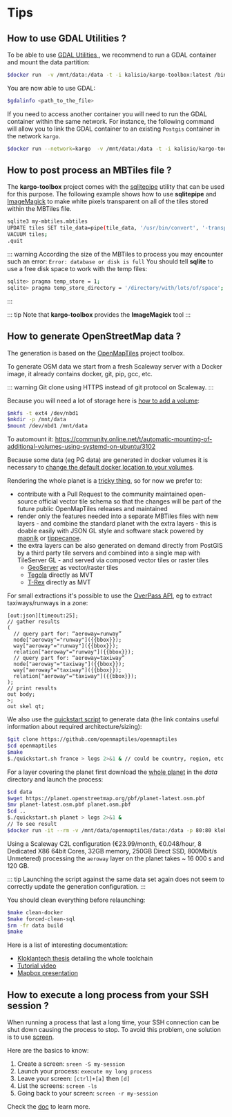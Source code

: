 # Tips

## How to use GDAL Utilities ?

To be able to use [GDAL Utilities ](http://www.gdal.org/gdal_utilities.html), we recommend to run a GDAL container and mount the data partition:

```bash
$docker run  -v /mnt/data:/data -t -i kalisio/kargo-toolbox:latest /bin/bash
```

You are now able to use GDAL:

```bash
$gdalinfo <path_to_the_file>
```

If you need to access another container you will need to run the GDAL container within the same network. For instance, the following command will allow you to link the GDAL container to an existing `Postgis` container in the network `kargo`.

```bash
$docker run --network=kargo  -v /mnt/data:/data -t -i kalisio/kargo-toolbox:latest /bin/bash
```

## How to post process an MBTiles file ?

The **kargo-toolbox** project comes with the [sqlitepipe](https://github.com/icetan/sqlitepipe) utility that can be used for this purpose. The following example shows how to use **sqlitepipe** and [ImageMagick](https://www.imagemagick.org/) to make white pixels transparent on all of the tiles stored within the MBTiles file.

```bash
sqlite3 my-mbtiles.mbtiles
UPDATE tiles SET tile_data=pipe(tile_data, '/usr/bin/convert', '-transparent', 'white', 'png:-', 'png:-');
VACUUM tiles;
.quit
```

::: warning
According the size of the MBTiles to process you may encounter such an error: `Error: database or disk is full` 
You should tell **sqlite** to use a free disk space to work with the temp files:
```bash
sqlite> pragma temp_store = 1;
sqlite> pragma temp_store_directory = '/directory/with/lots/of/space';
```
:::

::: tip
Note that **kargo-toolbox** provides the **ImageMagick** tool
:::



## How to generate OpenStreetMap data ?

The generation is based on the [OpenMapTiles](https://github.com/openmaptiles/openmaptiles) project toolbox.

To generate OSM data we start from a fresh Scaleway server with a Docker image, it already contains docker, git, pip, gcc, etc.

::: warning
Git clone using HTTPS instead of git protocol on Scaleway.
::: 

Because you will need a lot of storage here is [how to add a volume](https://www.scaleway.com/docs/attach-and-detach-a-volume-to-an-existing-server/):

``` bash
$mkfs -t ext4 /dev/nbd1
$mkdir -p /mnt/data
$mount /dev/nbd1 /mnt/data
```

To automount it: https://community.online.net/t/automatic-mounting-of-additional-volumes-using-systemd-on-ubuntu/3102

Because some data (eg PG data) are generated in docker volumes it is necessary to [change the default docker location to your volumes](https://forums.docker.com/t/how-do-i-change-the-docker-image-installation-directory/1169).

Rendering the whole planet is a [tricky thing](https://github.com/openmaptiles/openmaptiles/issues/242), so for now we prefer to:
* contribute with a Pull Request to the community maintained open-source official vector tile schema so that the changes will be part of the future public OpenMapTiles releases and maintained
* render only the features needed into a separate MBTiles files with new layers - and combine the standard planet with the extra layers - this is doable easily with JSON GL style and software stack powered by [mapnik](https://mapnik.org/) or [tippecanoe](https://github.com/mapbox/tippecanoe).
* the extra layers can be also generated on demand directly from PostGIS by a third party tile servers and combined into a single map with TileServer GL - and served via composed vector tiles or raster tiles
  * [GeoServer](http://geoserver.org/) as vector/raster tiles
  * [Tegola](https://github.com/terranodo/tegola) directly as MVT
  * [T-Rex](https://github.com/t-rex-tileserver/t-rex) directly as MVT

For small extractions it's possible to use the [OverPass API](http://overpass-turbo.eu/), eg to extract taxiways/runways in a zone:

```
[out:json][timeout:25];
// gather results
(
  // query part for: “aeroway=runway”
  node["aeroway"="runway"]({{bbox}});
  way["aeroway"="runway"]({{bbox}});
  relation["aeroway"="runway"]({{bbox}});
  // query part for: “aeroway=taxiway”
  node["aeroway"="taxiway"]({{bbox}});
  way["aeroway"="taxiway"]({{bbox}});
  relation["aeroway"="taxiway"]({{bbox}});
);
// print results
out body;
>;
out skel qt;
```

We also use the [quickstart script](https://github.com/openmaptiles/openmaptiles/blob/master/QUICKSTART.md) to generate data (the link contains useful information about required architecture/sizing):

```bash
$git clone https://github.com/openmaptiles/openmaptiles
$cd openmaptiles
$make
$./quickstart.sh france > logs 2>&1 & // could be country, region, etc. but not planet
```

For a layer covering the planet first download the [whole planet](https://planet.openstreetmap.org/pbf/) in the *data* directory and launch the process:

```bash
$cd data
$wget https://planet.openstreetmap.org/pbf/planet-latest.osm.pbf
$mv planet-latest.osm.pbf planet.osm.pbf
$cd ..
$./quickstart.sh planet > logs 2>&1 &
// To see result
$docker run -it --rm -v /mnt/data/openmaptiles/data:/data -p 80:80 klokantech/tileserver-gl
```

Using a Scaleway C2L configuration (€23.99/month, €0.048/hour, 8 Dedicated X86 64bit Cores, 32GB memory, 250GB Direct SSD, 800Mbit/s Unmetered) processing the `aeroway` layer on the planet takes ~ 16 000 s and 120 GB.

::: tip
Launching the script against the same data set again does not seem to correctly update the generation configuration. 
::: 

You should clean everything before relaunching:

```bash
$make clean-docker
$make forced-clean-sql
$rm -fr data build
$make
```

Here is a list of interesting documentation:
* [Kloklantech thesis](https://eprints.hsr.ch/536/1/thesis_updatable_vector_tiles_from_openstreetmap.pdf) detailing the whole toolchain
* [Tutorial video](http://fuzzytolerance.info/blog/2017/04/25/Generating-your-own-OpenMapTiles/)
* [Mapbox presentation](https://www.youtube.com/watch?v=D7mmXonFIqA&feature=youtu.be)


## How to execute a long process from your SSH session ?

When running a process that last a long time, your SSH connection can be shut down causing the process to stop. To avoid this problem, one solution is to use [screen](https://en.wikipedia.org/wiki/GNU_Screen). 

Here are the basics to know:
1. Create a screen: `sreen -S my-session`
2. Launch your process: `execute my long process`
3. Leave your screen: `[ctrl]+[a]` then `[d]`
4. List the screens: `screen -ls`
5. Going back to your screen: `screen -r my-session`

Check the [doc](https://www.gnu.org/software/screen/manual/screen.html) to learn more.


